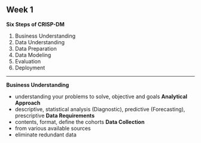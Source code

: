 ## Week 1
__Six Steps of CRISP-DM__
1. Business Understanding
2. Data Understanding
3. Data Preparation
4. Data Modeling
5. Evaluation
6. Deployment
---
**Business Understanding**
- understanding your problems to solve, objective and goals
**Analytical Approach**
- descriptive, statistical analysis (Diagnostic), predictive (Forecasting), prescriptive
**Data Requirements**
- contents, format, define the cohorts
**Data Collection**
- from various available sources
- eliminate redundant data

